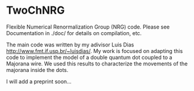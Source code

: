 # TwoChNRG
Flexible Numerical Renormalization Group (NRG) code.
Please see Documentation in ./doc/ for details on compilation, etc.

The main code was written by my adivisor Luis Dias http://www.fmt.if.usp.br/~luisdias/. 
My work is focused on adapting this code to implement the model of a double quantum dot coupled to a Majorana wire. We used this results to characterize the movements of the majorana inside the dots. 

I will add a preprint soon...
